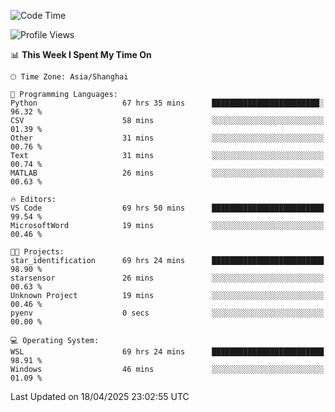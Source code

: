 <!--START_SECTION:waka-->
![Code Time](http://img.shields.io/badge/Code%20Time-2%2C664%20hrs%2026%20mins-blue)

![Profile Views](http://img.shields.io/badge/Profile%20Views-0-blue)

📊 **This Week I Spent My Time On** 

```text
🕑︎ Time Zone: Asia/Shanghai

💬 Programming Languages: 
Python                   67 hrs 35 mins      ████████████████████████░   96.32 % 
CSV                      58 mins             ░░░░░░░░░░░░░░░░░░░░░░░░░   01.39 % 
Other                    31 mins             ░░░░░░░░░░░░░░░░░░░░░░░░░   00.76 % 
Text                     31 mins             ░░░░░░░░░░░░░░░░░░░░░░░░░   00.74 % 
MATLAB                   26 mins             ░░░░░░░░░░░░░░░░░░░░░░░░░   00.63 % 

🔥 Editors: 
VS Code                  69 hrs 50 mins      █████████████████████████   99.54 % 
MicrosoftWord            19 mins             ░░░░░░░░░░░░░░░░░░░░░░░░░   00.46 % 

🐱‍💻 Projects: 
star_identification      69 hrs 24 mins      █████████████████████████   98.90 % 
starsensor               26 mins             ░░░░░░░░░░░░░░░░░░░░░░░░░   00.63 % 
Unknown Project          19 mins             ░░░░░░░░░░░░░░░░░░░░░░░░░   00.46 % 
pyenv                    0 secs              ░░░░░░░░░░░░░░░░░░░░░░░░░   00.00 % 

💻 Operating System: 
WSL                      69 hrs 24 mins      █████████████████████████   98.91 % 
Windows                  46 mins             ░░░░░░░░░░░░░░░░░░░░░░░░░   01.09 % 
```


 Last Updated on 18/04/2025 23:02:55 UTC
<!--END_SECTION:waka-->
